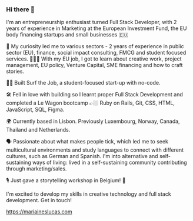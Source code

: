 ### Hi there 👋

I'm an entrepreneurship enthusiast turned Full Stack Developer, with 2 years of experience in Marketing at the European Investment Fund, the EU body financing startups and small businesses 🇪🇺 

🧠 My curiosity led me to various sectors - 2 years of experience in public sector (EU), finance, social impact consulting, FMCG and student focused services. 👩🏻‍💻 With my EU job, I got to learn about creative work, project management, EU policy, Venture Capital, SME financing and how to craft stories.

🏄‍♀️ Built Surf the Job, a student-focused start-up with no-code.

🛠️ Fell in love with building so I learnt proper Full Stack Development and completed a Le Wagon bootcamp 👉🏼 Ruby on Rails, Git, CSS, HTML, JavaScript, SQL, Figma.

🌍 Currently based in Lisbon. Previously Luxembourg, Norway, Canada, Thailand and Netherlands. 

🗣️ Passionate about what makes people tick, which led me to seek multicultural environments and study languages to connect with different cultures, such as German and Spanish. I'm into alternative and self-sustaining ways of living: lived in a self-sustaining community contributing through marketing/sales. 

🎙 Just gave a storytelling workshop in Belgium! 🤗

I'm excited to develop my skills in creative technology and full stack development. Get in touch!

https://mariaineslucas.com

<!--
**ineslucas/ineslucas** is a ✨ _special_ ✨ repository because its `README.md` (this file) appears on your GitHub profile.

Here are some ideas to get you started:

- 🔭 I’m currently working on ...
- 🌱 I’m currently learning ...
- 👯 I’m looking to collaborate on ...
- 🤔 I’m looking for help with ...
- 💬 Ask me about ...
- 📫 How to reach me: ...
- 😄 Pronouns: ...
- ⚡ Fun fact: ...
-->

